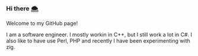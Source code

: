 ### Hi there 🌨

Welcome to my GitHub page!

I am a software engineer. I mostly workin in C++, but I still work a lot in C#. I also like to have use Perl, PHP and recently I have been experimenting with zig. 

<!--
**zethon/zethon** is a ✨ _special_ ✨ repository because its `README.md` (this file) appears on your GitHub profile.

Here are some ideas to get you started:

- 🔭 I’m currently working on ...
- 🌱 I’m currently learning ...
- 👯 I’m looking to collaborate on ...
- 🤔 I’m looking for help with ...
- 💬 Ask me about ...
- 📫 How to reach me: ...
- 😄 Pronouns: ...
- ⚡ Fun fact: ...
-->
